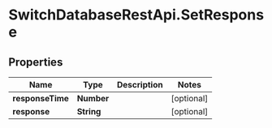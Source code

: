 # SwitchDatabaseRestApi.SetResponse

## Properties
Name | Type | Description | Notes
------------ | ------------- | ------------- | -------------
**responseTime** | **Number** |  | [optional] 
**response** | **String** |  | [optional] 


